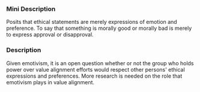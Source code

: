 ### Mini Description

Posits that ethical statements are merely expressions of emotion and preference. To say that something is morally good or morally bad is merely to express approval or disapproval. 

### Description

Given emotivism, it is an open question whether or not the group who holds power over value alignment efforts would respect other persons' ethical expressions and preferences. More research is needed on the role that emotivism plays in value alignment.
